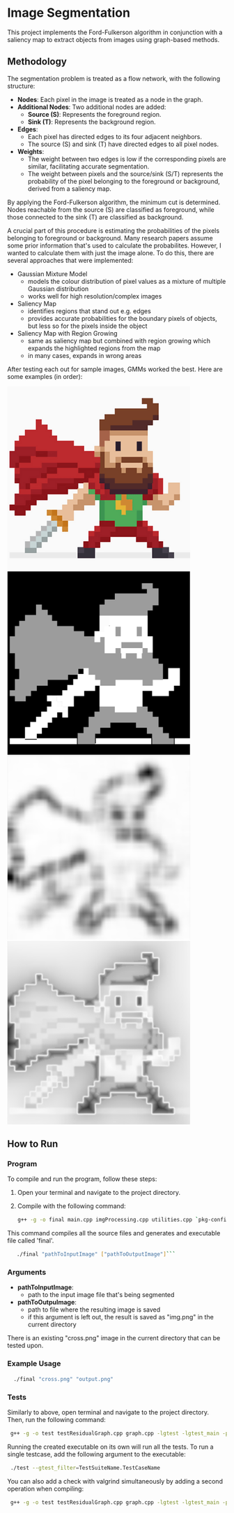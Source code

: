 # Image Segmentation

This project implements the Ford-Fulkerson algorithm in conjunction with a saliency map to extract objects from images using graph-based methods.

## Methodology

The segmentation problem is treated as a flow network, with the following structure:

- **Nodes**: Each pixel in the image is treated as a node in the graph.
- **Additional Nodes**: Two additional nodes are added:
  - **Source (S)**: Represents the foreground region.
  - **Sink (T)**: Represents the background region.
- **Edges**: 
  - Each pixel has directed edges to its four adjacent neighbors.
  - The source (S) and sink (T) have directed edges to all pixel nodes.
- **Weights**:
  - The weight between two edges is low if the corresponding pixels are similar, facilitating accurate segmentation.
  - The weight between pixels and the source/sink (S/T) represents the probability of the pixel belonging to the foreground or background, derived from a saliency map.

By applying the Ford-Fulkerson algorithm, the minimum cut is determined. Nodes reachable from the source (S) are classified as foreground, while those connected to the sink (T) are classified as background.

A crucial part of this procedure is estimating the probabilities of the pixels belonging to foreground or background. Many research papers assume some prior information that's used to calculate the probabilites. However, I wanted to calculate them with just the image alone. To do this, there are several approaches that were implemented:
 - Gaussian Mixture Model
   - models the colour distribution of pixel values as a mixture of multiple Gaussian distribution
   - works well for high resolution/complex images
 - Saliency Map
   - identifies regions that stand out e.g. edges
   - provides accurate probabilities for the boundary pixels of objects, but less so for the pixels inside the object 
 - Saliency Map with Region Growing
   - same as saliency map but combined with region growing which expands the highlighted regions from the map
   - in many cases, expands in wrong areas 

After testing each out for sample images, GMMs worked the best. Here are some examples (in order):

<img src="hero.png" width="420" height="420">
<img src="images/hero_gmm.png" width="420" height="420">
<img src="images/hero_saliency.png" width="420" height="420">
<img src="images/hero_salienceyWithRegionGrowing.png" width="420" height="420">

## How to Run
### Program

To compile and run the program, follow these steps:

1. Open your terminal and navigate to the project directory.
2. Compile with the following command:

   ```bash
   g++ -g -o final main.cpp imgProcessing.cpp utilities.cpp `pkg-config --cflags --libs opencv4`
   ```

This command compiles all the source files and generates and executable file called 'final'.

  ```bash
     ./final "pathToInputImage" ["pathToOutputImage"]```
  ```
### Arguments

- **pathToInputImage**:
  - path to the input image file that's being segmented
- **pathToOutpuImage**:
  - path to file where the resulting image is saved
  - if this argument is left out, the result is saved as "img.png" in the current directory

There is an existing "cross.png" image in the current directory that can be tested upon.
 
### Example Usage

  ```bash
    ./final "cross.png" "output.png"
  ```

### Tests

Similarly to above, open terminal and navigate to the project directory. Then, run the following command:

  ```bash
   g++ -g -o test testResidualGraph.cpp graph.cpp -lgtest -lgtest_main -pthread
   ```

Running the created executable on its own will run all the tests.
To run a single testcase, add the following argument to the executable:

  ```bash
   ./test --gtest_filter=TestSuiteName.TestCaseName
   ```

You can also add a check with valgrind simultaneously by adding a second operation when compiling:

  ```bash
   g++ -g -o test testResidualGraph.cpp graph.cpp -lgtest -lgtest_main -pthread && valgrind --leak-check=full
   ```



